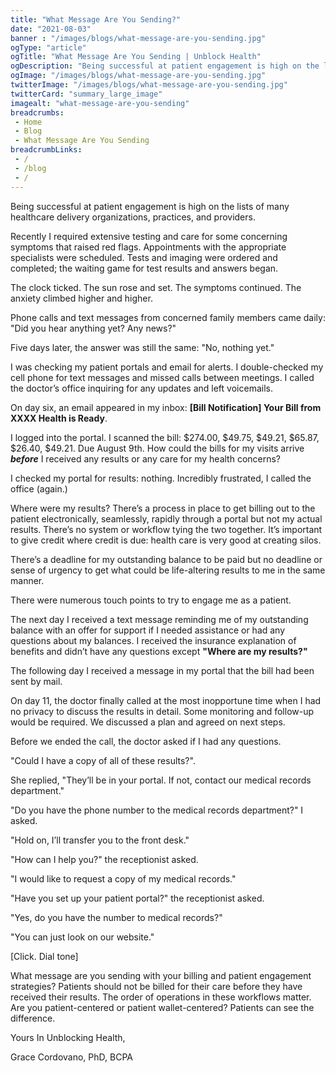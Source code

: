 ```yaml
--- 
title: "What Message Are You Sending?"
date: "2021-08-03"
banner : "/images/blogs/what-message-are-you-sending.jpg"
ogType: "article"
ogTitle: "What Message Are You Sending | Unblock Health"
ogDescription: "Being successful at patient engagement is high on the lists of many healthcare delivery organizations, practices, and providers."
ogImage: "/images/blogs/what-message-are-you-sending.jpg"
twitterImage: "/images/blogs/what-message-are-you-sending.jpg"
twitterCard: "summary_large_image"
imagealt: "what-message-are-you-sending"
breadcrumbs:
 - Home
 - Blog
 - What Message Are You Sending
breadcrumbLinks:
 - / 
 - /blog
 - / 
---
```


Being successful at patient engagement is high on the lists of many healthcare delivery organizations, practices, and providers.

Recently I required extensive testing and care for some concerning symptoms that raised red flags. Appointments with the appropriate specialists were scheduled. Tests and imaging were ordered and completed; the waiting game for test results and answers began.

The clock ticked. The sun rose and set. The symptoms continued. The anxiety climbed higher and higher.

Phone calls and text messages from concerned family members came daily: "Did you hear anything yet? Any news?"

Five days later, the answer was still the same: "No, nothing yet."

I was checking my patient portals and email for alerts. I double-checked my cell phone for text messages and missed calls between meetings. I called the doctor’s office inquiring for any updates and left voicemails.

On day six, an email appeared in my inbox: **[Bill Notification] Your Bill from XXXX Health is Ready**.

I logged into the portal. I scanned the bill: $274.00, $49.75, $49.21, $65.87, $26.40, $49.21. Due August 9th. How could the bills for my visits arrive ***before*** I received any results or any care for my health concerns?

I checked my portal for results: nothing. Incredibly frustrated, I called the office (again.)

Where were my results? There’s a process in place to get billing out to the patient electronically, seamlessly, rapidly through a portal but not my actual results. There’s no system or workflow tying the two together. It’s important to give credit where credit is due: health care is very good at creating silos.

There’s a deadline for my outstanding balance to be paid but no deadline or sense of urgency to get what could be life-altering results to me in the same manner.

There were numerous touch points to try to engage me as a patient.

The next day I received a text message reminding me of my outstanding balance with an offer for support if I needed assistance or had any questions about my balances. I received the insurance explanation of benefits and didn’t have any questions except **"Where are my results?"**

The following day I received a message in my portal that the bill had been sent by mail.

On day 11, the doctor finally called at the most inopportune time when I had no privacy to discuss the results in detail. Some monitoring and follow-up would be required. We discussed a plan and agreed on next steps.

Before we ended the call, the doctor asked if I had any questions.

"Could I have a copy of all of these results?". 

She replied, "They’ll be in your portal. If not, contact our medical records department."

"Do you have the phone number to the medical records department?" I asked.

"Hold on, I’ll transfer you to the front desk."

"How can I help you?" the receptionist asked.

"I would like to request a copy of my medical records."

"Have you set up your patient portal?" the receptionist asked.

"Yes, do you have the number to medical records?"

"You can just look on our website."

[Click. Dial tone]

What message are you sending with your billing and patient engagement strategies? Patients should not be billed for their care before they have received their results. The order of operations in these workflows matter. Are you patient-centered or patient wallet-centered? Patients can see the difference.




Yours In Unblocking Health,

Grace Cordovano, PhD, BCPA